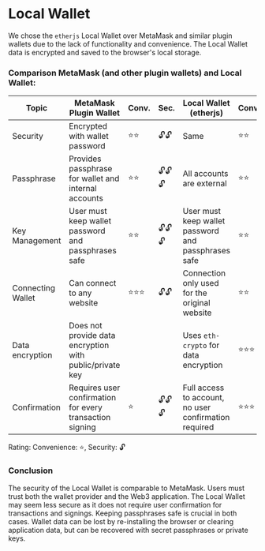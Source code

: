 # Local Wallet

We chose the `etherjs` Local Wallet over MetaMask and similar plugin wallets due to the lack of functionality and
convenience. The Local Wallet data is encrypted and saved to the browser's local storage.

### Comparison  MetaMask (and other plugin wallets) and Local Wallet:

| Topic             | MetaMask Plugin Wallet                                      | Conv.  | Sec.   | Local Wallet (etherjs)                                | Conv.  | Sec.   |
|-------------------|-------------------------------------------------------------|--------|--------|-------------------------------------------------------|--------|--------|
| Security          | Encrypted with wallet password                              | ⭐️⭐️   | 🔓🔓   | Same                                                  | ⭐️⭐️   | 🔓🔓   |
| Passphrase        | Provides passphrase for wallet and internal accounts        | ⭐️⭐️   | 🔓🔓🔓 | All accounts are external                             | ⭐️⭐️   | 🔓🔓🔓 |
| Key Management    | User must keep wallet password and passphrases safe         | ⭐️⭐️   | 🔓🔓🔓 | User must keep wallet password and passphrases safe   | ⭐️⭐️   | 🔓🔓🔓 |
| Connecting Wallet | Can connect to any website                                  | ⭐️⭐️⭐️ | 🔓🔓   | Connection only used for the original website         | ⭐️⭐️   | 🔓🔓🔓 |
| Data encryption   | Does not provide data encryption with public/private key    |        |        | Uses `eth-crypto` for data encryption                 | ⭐️⭐️⭐️ | 🔓🔓🔓 |
| Confirmation      | Requires user confirmation for every transaction signing | ⭐️     | 🔓🔓🔓 | Full access to account, no user confirmation required | ⭐️⭐️⭐️ | 🔓🔓   |

Rating: Convenience: ⭐️, Security: 🔓

### Conclusion

The security of the Local Wallet is comparable to MetaMask. Users must trust both the wallet provider and the Web3
application. The Local Wallet may seem less secure as it does not require user confirmation for transactions and
signings. Keeping passphrases safe is
crucial in both cases. Wallet data can be lost by re-installing the browser or clearing application data, but can be
recovered with secret passphrases or private keys.
